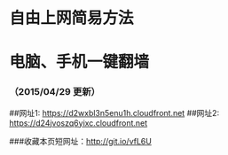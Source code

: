 # 自由上网简易方法
# 电脑、手机一键翻墙
### （2015/04/29 更新）

##网址1: https://d2wxbl3n5enu1h.cloudfront.net
##网址2: https://d24jvoszq6yixc.cloudfront.net

###收藏本页短网址：http://git.io/vfL6U
